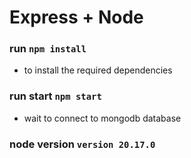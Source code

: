 # Express + Node

### run `npm install`
- to install the required dependencies

### run start `npm start`
- wait to connect to mongodb database

### node version `version 20.17.0`
